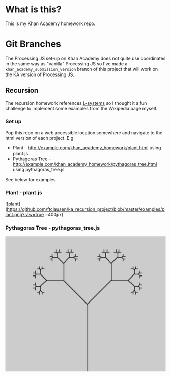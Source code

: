 # What is this?

This is my Khan Academy homework repo.

# Git Branches

The Processing JS set-up on Khan Academy does not quite use coordinates in the
same way as "vanilla" Processing JS so I've made a
`khan_academy_submission_version` branch of this project that will work on the
KA version of Processing JS.

## Recursion

The recursion homework references
[L-systems](https://en.wikipedia.org/wiki/L-system) so I thought it a fun
challenge to implement some examples from the Wikipedia page myself.

### Set up

Pop this repo on a web accessible location somewhere and navigate to the html
version of each project. E.g.

* Plant - http://example.com/khan_academy_homework/plant.html using plant.js
* Pythagoras Tree - http://example.com/khan_academy_homework/pythagoras_tree.html using pythagoras_tree.js

See below for examples

###  Plant - plant.js

![plant](https://github.com/ftclausen/ka_recursion_project/blob/master/examples/plant.png?raw=true =400px)

### Pythagoras Tree - pythagoras_tree.js

![Pythagoras Tree](https://raw.githubusercontent.com/ftclausen/ka_recursion_project/master/examples/pythag.png)
